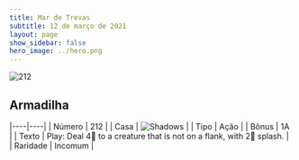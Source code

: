 ```yaml
---
title: Mar de Trevas
subtitle: 12 de março de 2021
layout: page
show_sidebar: false
hero_image: ../hero.png
---
```


![212](https://cdn.keyforgegame.com/media/card_front/pt/496_212_6P3M73RFGR8W_pt.png)

## Armadilha

|----|----|
| Número | 212 |
| Casa | ![Shadows](https://archonarcana.com/images/thumb/e/ee/Shadows.png/22px-Shadows.png "Sombras") |
| Tipo | Ação |
| Bônus | 1A |
| Texto | Play: Deal 4 to a creature that is not on a flank, with 2 splash. |
| Raridade | Incomum |
